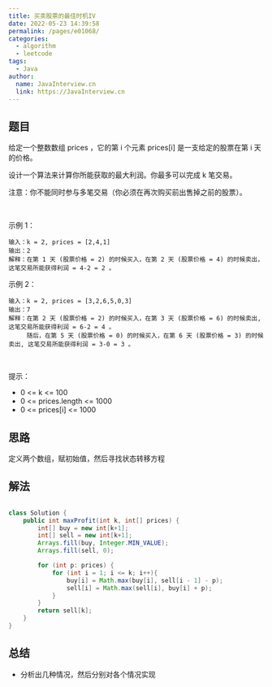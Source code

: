 ```yaml
---
title: 买卖股票的最佳时机IV
date: 2022-05-23 14:39:58
permalink: /pages/e01068/
categories:
  - algorithm
  - leetcode
tags:
  - Java
author: 
  name: JavaInterview.cn
  link: https://JavaInterview.cn
---
```




## 题目
给定一个整数数组 prices ，它的第 i 个元素 prices[i] 是一支给定的股票在第 i 天的价格。

设计一个算法来计算你所能获取的最大利润。你最多可以完成 k 笔交易。

注意：你不能同时参与多笔交易（你必须在再次购买前出售掉之前的股票）。

 

示例 1：

    输入：k = 2, prices = [2,4,1]
    输出：2
    解释：在第 1 天 (股票价格 = 2) 的时候买入，在第 2 天 (股票价格 = 4) 的时候卖出，这笔交易所能获得利润 = 4-2 = 2 。
示例 2：

    输入：k = 2, prices = [3,2,6,5,0,3]
    输出：7
    解释：在第 2 天 (股票价格 = 2) 的时候买入，在第 3 天 (股票价格 = 6) 的时候卖出, 这笔交易所能获得利润 = 6-2 = 4 。
         随后，在第 5 天 (股票价格 = 0) 的时候买入，在第 6 天 (股票价格 = 3) 的时候卖出, 这笔交易所能获得利润 = 3-0 = 3 。
 

提示：

- 0 <= k <= 100
- 0 <= prices.length <= 1000
- 0 <= prices[i] <= 1000



## 思路


定义两个数组，赋初始值，然后寻找状态转移方程

## 解法
```java

class Solution {
    public int maxProfit(int k, int[] prices) {
        int[] buy = new int[k+1];
        int[] sell = new int[k+1];
        Arrays.fill(buy, Integer.MIN_VALUE);
        Arrays.fill(sell, 0);

        for (int p: prices) {
            for (int i = 1; i <= k; i++){
                buy[i] = Math.max(buy[i], sell[i - 1] - p);  
                sell[i] = Math.max(sell[i], buy[i] + p);     
            }
        }
        return sell[k];
    }
}

```

## 总结

- 分析出几种情况，然后分别对各个情况实现 
